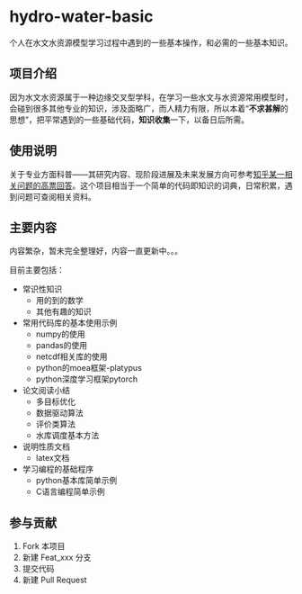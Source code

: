 # hydro-water-basic

个人在水文水资源模型学习过程中遇到的一些基本操作，和必需的一些基本知识。

## 项目介绍

因为水文水资源属于一种边缘交叉型学科，在学习一些水文与水资源常用模型时，会碰到很多其他专业的知识，涉及面略广，而人精力有限，所以本着“**不求甚解**的思想”，把平常遇到的一些基础代码，**知识收集**一下，以备日后所需。

## 使用说明

关于专业方面科普——其研究内容、现阶段进展及未来发展方向可参考[知乎某一相关问题的高票回答](https://www.zhihu.com/question/56339077)。这个项目相当于一个简单的代码即知识的词典，日常积累，遇到问题可查阅相关资料。

## 主要内容

内容繁杂，暂未完全整理好，内容一直更新中。。。

目前主要包括：

- 常识性知识
  - 用的到的数学
  - 其他有趣的知识
- 常用代码库的基本使用示例
  - numpy的使用
  - pandas的使用
  - netcdf相关库的使用
  - python的moea框架-platypus
  - python深度学习框架pytorch
- 论文阅读小结
  - 多目标优化
  - 数据驱动算法
  - 评价类算法
  - 水库调度基本方法
- 说明性质文档
  - latex文档
- 学习编程的基础程序
  - python基本库简单示例
  - C语言编程简单示例

## 参与贡献

1. Fork 本项目
2. 新建 Feat_xxx 分支
3. 提交代码
4. 新建 Pull Request